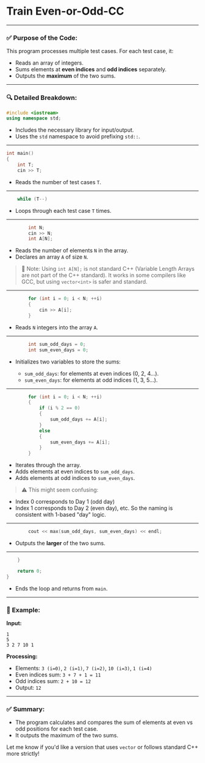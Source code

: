 ﻿# Train Even-or-Odd-CC




---

### ✅ **Purpose of the Code:**

This program processes multiple test cases. For each test case, it:

* Reads an array of integers.
* Sums elements at **even indices** and **odd indices** separately.
* Outputs the **maximum** of the two sums.

---

### 🔍 **Detailed Breakdown:**

```cpp
#include <iostream>
using namespace std;
```

* Includes the necessary library for input/output.
* Uses the `std` namespace to avoid prefixing `std::`.

---

```cpp
int main()
{
    int T;
    cin >> T;
```

* Reads the number of test cases `T`.

---

```cpp
    while (T--)
```

* Loops through each test case `T` times.

---

```cpp
        int N;
        cin >> N;
        int A[N];
```

* Reads the number of elements `N` in the array.
* Declares an array `A` of size `N`.

> 📝 Note: Using `int A[N];` is not standard C++ (Variable Length Arrays are not part of the C++ standard). It works in some compilers like GCC, but using `vector<int>` is safer and standard.

---

```cpp
        for (int i = 0; i < N; ++i)
        {
            cin >> A[i];
        }
```

* Reads `N` integers into the array `A`.

---

```cpp
        int sum_odd_days = 0;
        int sum_even_days = 0;
```

* Initializes two variables to store the sums:

  * `sum_odd_days`: for elements at even indices (0, 2, 4...).
  * `sum_even_days`: for elements at odd indices (1, 3, 5...).

---

```cpp
        for (int i = 0; i < N; ++i)
        {
            if (i % 2 == 0)
            {
                sum_odd_days += A[i];
            }
            else
            {
                sum_even_days += A[i];
            }
        }
```

* Iterates through the array.
* Adds elements at even indices to `sum_odd_days`.
* Adds elements at odd indices to `sum_even_days`.

> ⚠️ This might seem confusing:

* Index 0 corresponds to Day 1 (odd day)
* Index 1 corresponds to Day 2 (even day), etc.
  So the naming is consistent with 1-based "day" logic.

---

```cpp
        cout << max(sum_odd_days, sum_even_days) << endl;
```

* Outputs the **larger** of the two sums.

---

```cpp
    }

    return 0;
}
```

* Ends the loop and returns from `main`.

---

### 🧠 Example:

**Input:**

```
1
5
3 2 7 10 1
```

**Processing:**

* Elements: `3 (i=0)`, `2 (i=1)`, `7 (i=2)`, `10 (i=3)`, `1 (i=4)`
* Even indices sum: `3 + 7 + 1 = 11`
* Odd indices sum: `2 + 10 = 12`
* Output: `12`

---

### ✅ Summary:

* The program calculates and compares the sum of elements at even vs odd positions for each test case.
* It outputs the maximum of the two sums.

Let me know if you'd like a version that uses `vector` or follows standard C++ more strictly!
